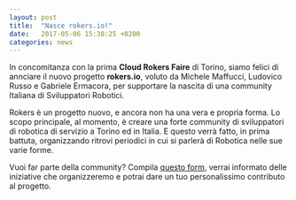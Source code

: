 ```yaml
---
layout: post
title:  "Nasce rokers.io!"
date:   2017-05-06 15:38:25 +0200
categories: news
---
```

In concomitanza con la prima **Cloud Rokers Faire** di Torino, siamo felici di
annciare il nuovo progetto **rokers.io**, voluto da Michele Maffucci, Ludovico Russo e
Gabriele Ermacora, per supportare la nascita di una community Italiana di Sviluppatori Robotici.

Rokers è un progetto nuovo, e ancora non ha una vera e propria forma. Lo scopo
principale, al momento, è creare una forte community di sviluppatori di robotica
di servizio a Torino ed in Italia. E questo verrà fatto, in prima battuta, organizzando
ritrovi periodici in cui si parlerà di Robotica nelle sue varie forme.

Vuoi far parte della community? Compila [questo form](https://goo.gl/forms/eXoVitIdpIrBpz4X2), verrai informato delle iniziative
che organizzeremo e potrai dare un tuo personalissimo contributo al progetto.
